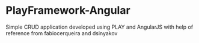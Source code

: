 # PlayFramework-Angular

Simple CRUD application developed using PLAY and AngularJS with help of reference from fabiocerqueira and dsinyakov
